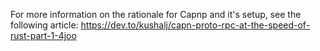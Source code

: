 For more information on the rationale for Capnp and it's setup, see the following article:
https://dev.to/kushalj/capn-proto-rpc-at-the-speed-of-rust-part-1-4joo
